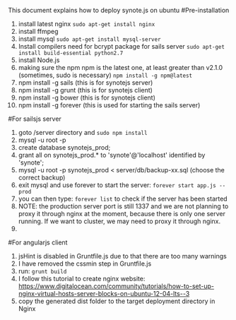 This document explains how to deploy synote.js on ubuntu
#Pre-installation
1. install latest nginx
```sudo apt-get install nginx```
1. install ffmpeg
1. install mysql
```sudo apt-get install mysql-server```
1. Install compilers need for bcrypt package for sails server
```sudo apt-get install build-essential python2.7```
1. install Node.js
1. making sure the npm npm is the latest one, at least greater than v2.1.0 (sometimes, sudo is necessary)
```npm install -g npm@latest```
1. npm install -g sails (this is for synotejs server)
1. npm install -g grunt (this is for synotejs client)
1. npm install -g bower (this is for synotejs client)
1. npm install -g forever (this is used for starting the sails server)

#For sailsjs server
1. goto /server directory and
```sudo npm install```
1. mysql -u root -p
1. create database synotejs_prod;
1. grant all on synotejs_prod.* to 'synote'@'localhost' identified by 'synote';
1. mysql -u root -p synotejs_prod < server/db/backup-xx.sql (choose the correct backup)
1. exit mysql and use forever to start the server:
```forever start app.js --prod```
1. you can then type:
```forever list```
to check if the server has been started
1. NOTE: the production server port is still 1337 and we are not planning to proxy it through nginx at the moment, because there is only one server running. If we want to cluster, we may need to proxy it through nginx.
1.

#For angularjs client
1. jsHint is disabled in Gruntfile.js due to that there are too many warnings
1. I have removed the cssmin step in Gruntfile.js
1. run:
```grunt build```
1. I follow this tutorial to create nginx website:
https://www.digitalocean.com/community/tutorials/how-to-set-up-nginx-virtual-hosts-server-blocks-on-ubuntu-12-04-lts--3
1. copy the generated dist folder to the target deployment directory in Nginx